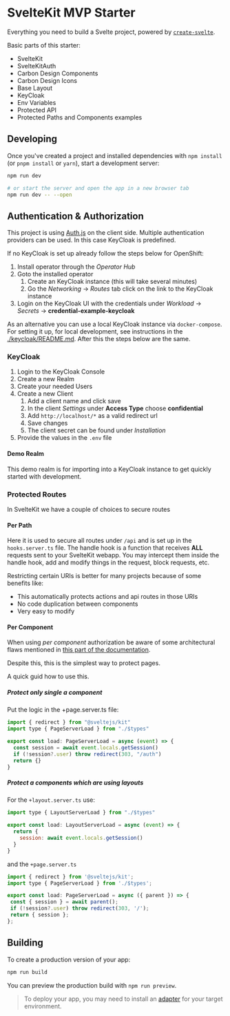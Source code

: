 # SvelteKit MVP Starter

Everything you need to build a Svelte project, powered by [`create-svelte`](https://github.com/sveltejs/kit/tree/master/packages/create-svelte).

Basic parts of this starter:

- SvelteKit
- SvelteKitAuth
- Carbon Design Components
- Carbon Design Icons
- Base Layout
- KeyCloak
- Env Variables
- Protected API
- Protected Paths and Components examples

## Developing

Once you've created a project and installed dependencies with `npm install` (or `pnpm install` or `yarn`), start a development server:

```bash
npm run dev

# or start the server and open the app in a new browser tab
npm run dev -- --open
```

## Authentication & Authorization

This project is using [Auth.js](https://authjs.dev) on the client side. Multiple authentication providers can be used. In this case KeyCloak is predefined.

If no KeyCloak is set up already follow the steps below for OpenShift:

1. Install operator through the *Operator Hub*
2. Goto the installed operator
   1. Create an KeyCloak instance (this will take several minutes)
   2. Go the *Networking* -> *Routes* tab click on the link to the KeyCloak instance
3. Login on the KeyCloak UI with the credentials under *Workload* -> *Secrets* -> **credential-example-keycloak**

As an alternative you can use a local KeyCloak instance via `docker-compose`.
For setting it up, for local development, see instructions in the [./keycloak/README.md](./keycloak/README.md).
After this the steps below are the same.

### KeyCloak

1. Login to the KeyCloak Console
2. Create a new Realm
3. Create your needed Users
4. Create a new Client
   1. Add a client name and click save
   2. In the client *Settings* under **Access Type** choose **confidential**
   3. Add `http://localhost/*` as a valid redirect url
   4. Save changes
   5. The client secret can be found under *Installation*
5. Provide the values in the `.env` file

#### Demo Realm

This demo realm is for importing into a KeyCloak instance to get quickly started with development.

### Protected Routes

In SvelteKit we have a couple of choices to secure routes

#### Per Path

Here it is used to secure all routes under `/api` and is set up in the `hooks.server.ts` file.
The handle hook is a function that receives **ALL** requests sent to your SvelteKit webapp.
You may intercept them inside the handle hook, add and modify things in the request, block requests, etc.

Restricting certain URIs is better for many projects because of some benefits like:

- This automatically protects actions and api routes in those URIs
- No code duplication between components
- Very easy to modify

#### Per Component

When using *per component* authorization be aware of some architectural flaws mentioned in [this part of the documentation](https://authjs.dev/reference/sveltekit#per-component).

Despite this, this is the simplest way to protect pages.

A quick guid how to use this.

##### Protect only single a component

Put the logic in the +page.server.ts file:

```jsx
import { redirect } from "@sveltejs/kit"
import type { PageServerLoad } from "./$types"

export const load: PageServerLoad = async (event) => {
  const session = await event.locals.getSession()
  if (!session?.user) throw redirect(303, "/auth")
  return {}
}
```

##### Protect a components which are using layouts

For the `+layout.server.ts` use:

```jsx
import type { LayoutServerLoad } from "./$types"

export const load: LayoutServerLoad = async (event) => {
  return {
    session: await event.locals.getSession()
  }
}
```

and the `+page.server.ts`

```jsx
import { redirect } from '@sveltejs/kit';
import type { PageServerLoad } from './$types';

export const load: PageServerLoad = async ({ parent }) => {
 const { session } = await parent();
 if (!session?.user) throw redirect(303, '/');
 return { session };
};
```

## Building

To create a production version of your app:

```bash
npm run build
```

You can preview the production build with `npm run preview`.

> To deploy your app, you may need to install an [adapter](https://kit.svelte.dev/docs/adapters) for your target environment.
